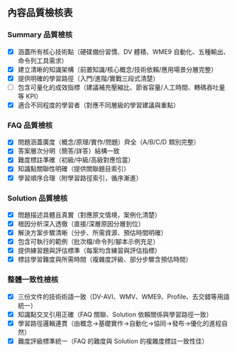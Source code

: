 ## 內容品質檢核表

### Summary 品質檢核
- [x] 涵蓋所有核心技術點（硬碟備份習慣、DV 體積、WME9 自動化、五種輸出、命令列工具需求）
- [x] 建立清晰的知識架構（前置知識/核心概念/技術依賴/應用場景分層完整）
- [x] 提供明確的學習路徑（入門/進階/實戰三段式清楚）
- [ ] 包含可量化的成效指標（建議補充壓縮比、節省容量/人工時間、轉碼吞吐量等 KPI）
- [x] 適合不同程度的學習者（對應不同層級的學習建議與重點）

### FAQ 品質檢核
- [x] 問題涵蓋廣度（概念/原理/實作/問題）齊全（A/B/C/D 類別完整）
- [x] 答案層次分明（簡答/詳答）結構一致
- [x] 難度標註準確（初級/中級/高級對應恰當）
- [x] 知識點關聯性明確（提供關聯題目索引）
- [x] 學習順序合理（附學習路徑索引，循序漸進）

### Solution 品質檢核
- [x] 問題描述具體且真實（對應原文情境，案例化清楚）
- [x] 根因分析深入透徹（直接/深層原因分層到位）
- [x] 解決方案步驟清晰（分步、所需資源、預估時間明確）
- [x] 包含可執行的範例（批次檔/命令列/腳本示例充足）
- [x] 提供練習題與評估標準（每案均含練習與評估指標）
- [x] 標註學習難度與所需時間（複雜度評級、部分步驟含預估時間）

### 整體一致性檢核
- [x] 三份文件的技術術語一致（DV-AVI、WMV、WME9、Profile、去交錯等用語統一）
- [x] 知識點交叉引用正確（FAQ 關聯、Solution 依賴關係與學習路徑一致）
- [x] 學習路徑邏輯連貫（由概念→基礎實作→自動化→協同→發布→優化的進程自然）
- [x] 難度評級標準統一（FAQ 的難度與 Solution 的複雜度標註一致性佳）